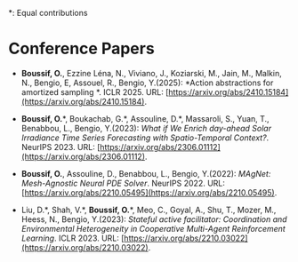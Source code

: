 *: Equal contributions

# Conference Papers

* **Boussif, O.**, Ezzine Léna, N., Viviano, J., Koziarski, M., Jain, M., Malkin, N., Bengio, E, Assouel, R., Bengio, Y.(2025): *Action abstractions for amortized sampling
*. ICLR 2025. URL: [https://arxiv.org/abs/2410.15184](https://arxiv.org/abs/2410.15184).

* **Boussif, O.**\*, Boukachab, G.\*, Assouline, D.\*, Massaroli, S., Yuan, T., Benabbou, L., Bengio, Y.(2023): *What if We Enrich day-ahead Solar Irradiance Time Series Forecasting with Spatio-Temporal Context?*. NeurIPS 2023. URL: [https://arxiv.org/abs/2306.01112](https://arxiv.org/abs/2306.01112).

* **Boussif, O.**, Assouline, D., Benabbou, L., Bengio, Y.(2022): *MAgNet: Mesh-Agnostic Neural PDE Solver*. NeurIPS 2022. URL: [https://arxiv.org/abs/2210.05495](https://arxiv.org/abs/2210.05495).
* Liu, D.\*, Shah, V.\*, **Boussif, O.**\*, Meo, C., Goyal, A., Shu, T., Mozer, M., Heess, N., Bengio, Y.(2023): *Stateful active facilitator: Coordination and Environmental Heterogeneity in Cooperative Multi-Agent Reinforcement Learning*. ICLR 2023. URL: [https://arxiv.org/abs/2210.03022](https://arxiv.org/abs/2210.03022).